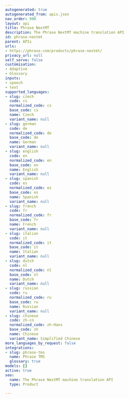 ```yaml
---
autogenerated: true
autogenerated_from: apis.json
nav_order: 990
layout: api
title: Phrase NextMT
description: The Phrase NextMT machine translation API
id: phrase-nextmt
parent: APIs
urls:
- https://phrase.com/products/phrase-nextmt/
privacy_url: null
self_serve: false
customisation:
- Adaptive
- Glossary
inputs:
- speech
- text
supported_languages:
- slug: czech
  code: cs
  normalized_code: cs
  base_code: cs
  name: Czech
  variant_name: null
- slug: german
  code: de
  normalized_code: de
  base_code: de
  name: German
  variant_name: null
- slug: english
  code: en
  normalized_code: en
  base_code: en
  name: English
  variant_name: null
- slug: spanish
  code: es
  normalized_code: es
  base_code: es
  name: Spanish
  variant_name: null
- slug: french
  code: fr
  normalized_code: fr
  base_code: fr
  name: French
  variant_name: null
- slug: italian
  code: it
  normalized_code: it
  base_code: it
  name: Italian
  variant_name: null
- slug: dutch
  code: nl
  normalized_code: nl
  base_code: nl
  name: Dutch
  variant_name: null
- slug: russian
  code: ru
  normalized_code: ru
  base_code: ru
  name: Russian
  variant_name: null
- slug: chinese
  code: zh-cn
  normalized_code: zh-Hans
  base_code: zh
  name: Chinese
  variant_name: Simplified Chinese
more_languages_by_request: false
integrations:
- slug: phrase-tms
  name: Phrase TMS
  glossary: true
models: []
active: true
seo:
  name: The Phrase NextMT machine translation API
  type: Product

---
```


